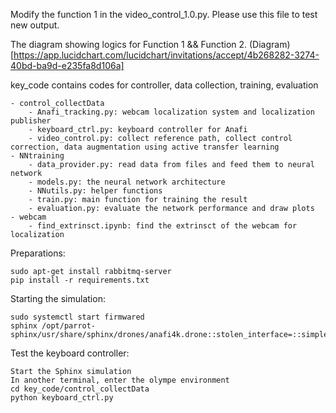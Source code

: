 Modify the function 1 in the video_control_1.0.py. Please use this file to test new output.

The diagram showing logics for Function 1 && Function 2. (Diagram)[https://app.lucidchart.com/lucidchart/invitations/accept/4b268282-3274-40bd-ba9d-e235fa8d106a]


key_code contains codes for controller, data collection, training, evaluation

    - control_collectData
        - Anafi_tracking.py: webcam localization system and localization publisher
        - keyboard_ctrl.py: keyboard controller for Anafi
        - video_control.py: collect reference path, collect control correction, data augmentation using active transfer learning
    - NNtraining
        - data_provider.py: read data from files and feed them to neural network
        - models.py: the neural network architecture
        - NNutils.py: helper functions
        - train.py: main function for training the result
        - evaluation.py: evaluate the network performance and draw plots
    - webcam
        - find_extrinsct.ipynb: find the extrinsct of the webcam for localization

Preparations:

    sudo apt-get install rabbitmq-server
    pip install -r requirements.txt

Starting the simulation:

    sudo systemctl start firmwared
    sphinx /opt/parrot-sphinx/usr/share/sphinx/drones/anafi4k.drone::stolen_interface=::simple_front_cam=true

Test the keyboard controller:
    
    Start the Sphinx simulation
    In another terminal, enter the olympe environment
    cd key_code/control_collectData
    python keyboard_ctrl.py
